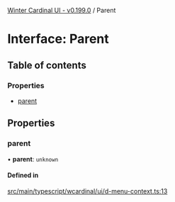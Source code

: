 [Winter Cardinal UI - v0.199.0](../index.md) / Parent

# Interface: Parent

## Table of contents

### Properties

- [parent](Parent.md#parent)

## Properties

### parent

• **parent**: `unknown`

#### Defined in

[src/main/typescript/wcardinal/ui/d-menu-context.ts:13](https://github.com/winter-cardinal/winter-cardinal-ui/blob/v0.199.0/src/main/typescript/wcardinal/ui/d-menu-context.ts#L13)
